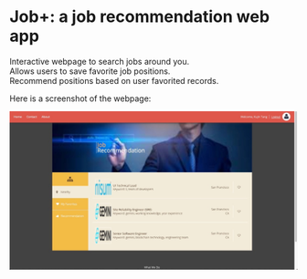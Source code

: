 # Job+: a job recommendation web app                                                                                    
Interactive webpage to search jobs around you.   
Allows users to save favorite job positions.   
Recommend positions based on user favorited records.

Here is a screenshot of the webpage:

![Sceenshot of the webpage](JobScreenshot.jpg "Job+ webpage")
